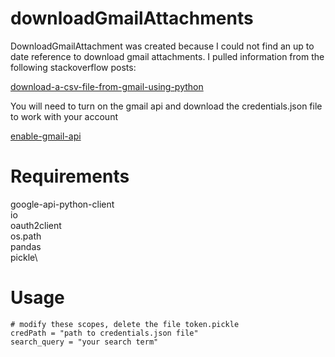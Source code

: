 # downloadGmailAttachments
DownloadGmailAttachment was created because I could not find an up to date reference to download gmail attachments. I pulled information from the following stackoverflow posts:</p>

[download-a-csv-file-from-gmail-using-python](https://stackoverflow.com/questions/41749236/download-a-csv-file-from-gmail-using-python)

You will need to turn on the gmail api and download the credentials.json file to work with your account

[enable-gmail-api](https://developers.google.com/gmail/api/quickstart/python)

# Requirements
google-api-python-client\
io\
oauth2client\
os.path\
pandas\
pickle\

# Usage 
    # modify these scopes, delete the file token.pickle
    credPath = "path to credentials.json file"
    search_query = "your search term"






